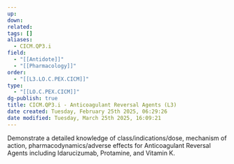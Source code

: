 ```yaml
---
up: 
down: 
related: 
tags: []
aliases:
  - CICM.QP3.i
field:
  - "[[Antidote]]"
  - "[[Pharmacology]]"
order:
  - "[[L3.LO.C.PEX.CICM]]"
type:
  - "[[LO.C.PEX.CICM]]"
dg-publish: true
title: CICM.QP3.i - Anticoagulant Reversal Agents (L3)
date created: Tuesday, February 25th 2025, 06:29:26
date modified: Tuesday, March 25th 2025, 16:09:21
---
```


Demonstrate a detailed knowledge of class/indications/dose, mechanism of action, pharmacodynamics/adverse effects for Anticoagulant Reversal Agents including Idarucizumab, Protamine, and Vitamin K.
